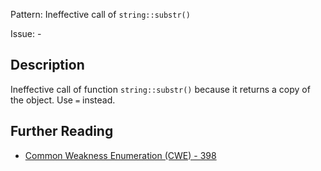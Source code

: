 Pattern: Ineffective call of `string::substr()`

Issue: -

## Description

Ineffective call of function `string::substr()` because it returns a copy of the object. Use `=` instead.

## Further Reading

* [Common Weakness Enumeration (CWE) - 398](https://cwe.mitre.org/data/definitions/398.html)